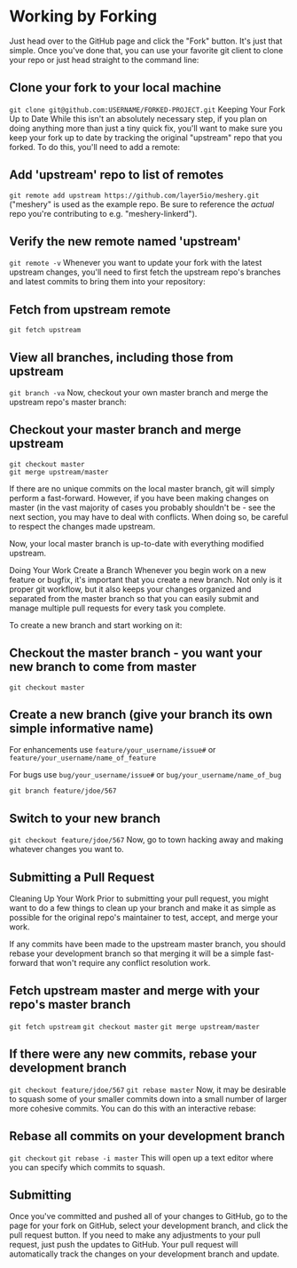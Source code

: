 # Working by Forking
Just head over to the GitHub page and click the "Fork" button. It's just that simple. Once you've done that, you can use your favorite git client to clone your repo or just head straight to the command line:

## Clone your fork to your local machine
`git clone git@github.com:USERNAME/FORKED-PROJECT.git`
Keeping Your Fork Up to Date
While this isn't an absolutely necessary step, if you plan on doing anything more than just a tiny quick fix, you'll want to make sure you keep your fork up to date by tracking the original "upstream" repo that you forked. To do this, you'll need to add a remote:

## Add 'upstream' repo to list of remotes
`git remote add upstream https://github.com/layer5io/meshery.git` ("meshery" is used as the example repo. Be sure to reference the _actual_ repo you're contributing to e.g. "meshery-linkerd").

## Verify the new remote named 'upstream'
`git remote -v`
Whenever you want to update your fork with the latest upstream changes, you'll need to first fetch the upstream repo's branches and latest commits to bring them into your repository:

## Fetch from upstream remote
`git fetch upstream`

## View all branches, including those from upstream
`git branch -va`
Now, checkout your own master branch and merge the upstream repo's master branch:

## Checkout your master branch and merge upstream
```
git checkout master
git merge upstream/master
```
If there are no unique commits on the local master branch, git will simply perform a fast-forward. However, if you have been making changes on master (in the vast majority of cases you probably shouldn't be - see the next section, you may have to deal with conflicts. When doing so, be careful to respect the changes made upstream.

Now, your local master branch is up-to-date with everything modified upstream.

Doing Your Work
Create a Branch
Whenever you begin work on a new feature or bugfix, it's important that you create a new branch. Not only is it proper git workflow, but it also keeps your changes organized and separated from the master branch so that you can easily submit and manage multiple pull requests for every task you complete.

To create a new branch and start working on it:

## Checkout the master branch - you want your new branch to come from master
`git checkout master`

## Create a new branch (give your branch its own simple informative name)
For enhancements use `feature/your_username/issue#` or `feature/your_username/name_of_feature`

For bugs use `bug/your_username/issue#` or `bug/your_username/name_of_bug`

`git branch feature/jdoe/567`

## Switch to your new branch
`git checkout feature/jdoe/567`
Now, go to town hacking away and making whatever changes you want to.

## Submitting a Pull Request
Cleaning Up Your Work
Prior to submitting your pull request, you might want to do a few things to clean up your branch and make it as simple as possible for the original repo's maintainer to test, accept, and merge your work.

If any commits have been made to the upstream master branch, you should rebase your development branch so that merging it will be a simple fast-forward that won't require any conflict resolution work.

## Fetch upstream master and merge with your repo's master branch
`git fetch upstream`
`git checkout master`
`git merge upstream/master`

## If there were any new commits, rebase your development branch
`git checkout feature/jdoe/567`
`git rebase master`
Now, it may be desirable to squash some of your smaller commits down into a small number of larger more cohesive commits. You can do this with an interactive rebase:

## Rebase all commits on your development branch
`git checkout`
`git rebase -i master`
This will open up a text editor where you can specify which commits to squash.

## Submitting
Once you've committed and pushed all of your changes to GitHub, go to the page for your fork on GitHub, select your development branch, and click the pull request button. If you need to make any adjustments to your pull request, just push the updates to GitHub. Your pull request will automatically track the changes on your development branch and update.
